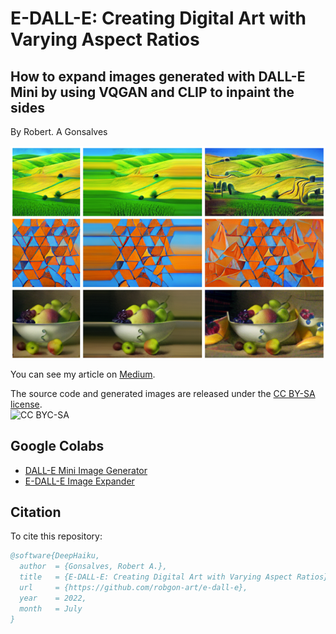 # **E-DALL-E: Creating Digital Art with Varying Aspect Ratios**
## How to expand images generated with DALL-E Mini by using VQGAN and CLIP to inpaint the sides

By Robert. A Gonsalves</br>

![image](https://raw.githubusercontent.com/robgon-art/e-dall-e/main/e-dal-e_med.png)

You can see my article on [Medium](https://towardsdatascience.com/e-dall-e-creating-digital-art-with-varying-aspect-ratios-5de260f4713d).

The source code and generated images are released under the [CC BY-SA license](https://creativecommons.org/licenses/by-sa/4.0/).</br>
![CC BYC-SA](https://licensebuttons.net/l/by-sa/3.0/88x31.png)

## Google Colabs
* [DALL-E Mini Image Generator](https://colab.research.google.com/github/robgon-art/e-dall-e/blob/main/DALL_E_Mini_Image_Generator.ipynb)
* [E-DALL-E Image Expander](https://colab.research.google.com/github/robgon-art/e-dall-e/blob/main/E_DALL_E_Image_Expander.ipynb)

## Citation
To cite this repository:

```bibtex
@software{DeepHaiku,
  author  = {Gonsalves, Robert A.},
  title   = {E-DALL-E: Creating Digital Art with Varying Aspect Ratios},
  url     = {https://github.com/robgon-art/e-dall-e},
  year    = 2022,
  month   = July
}
```
